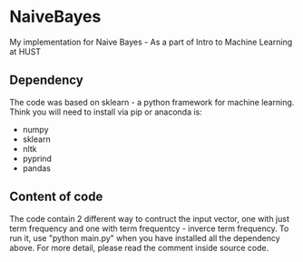 # NaiveBayes
My implementation for Naive Bayes - As a part of Intro to Machine Learning at HUST

## Dependency 
The code was based on sklearn - a python framework for machine learning.
Think you will need to install via pip or anaconda is:
- numpy
- sklearn
- nltk 
- pyprind
- pandas

## Content of code
The code contain 2 different way to contruct the input vector, one with just term frequency and one with term frequentcy - inverce term 
frequency. 
To run it, use "python main.py" when you have installed all the dependency above. For more detail, please read the comment inside source code.
